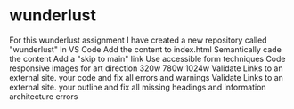 # wunderlust
For this wunderlust assignment 
I have created a new repository called "wunderlust"
In VS Code Add the content to index.html
Semantically cade the content
Add a "skip to main" link
Use accessible form techniques
Code responsive images for art direction
320w
780w
1024w
Validate Links to an external site. your code and fix all errors and warnings
Validate Links to an external site. your outline and fix all missing headings and information architecture errors

